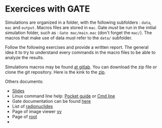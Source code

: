 # Exercices with GATE


Simulations are organized in a folder, with the following subfolders : ```data```, ```mac``` and ```output```. Macros files are stored in ```mac```. Gate *must* be run in the initial simulation folder, such as : ```Gate mac/main.mac``` (don't forget the ```mac/```). The macros that make use of data *must* refer to the ```data/``` subfolder.

Follow the following exercises and provide a written report. The general idea it to try to understand every commands in the macro files to be able to analyze the results.

Simulations macros may be found [at gitlab](https://gitlab.com/dsarrut/gate-courses). You can download the zip file or clone the git repository. Here is the kink to the [zip](https://gitlab.com/dsarrut/gate-courses/repository/archive.zip?ref=master). 

Others documents:
- [Slides](https://www.creatis.insa-lyon.fr/~dsarrut/dqprm/simulation-dqprm-2016.pdf)
- Linux command line help: [Pocket guide](http://www.cheatography.com/kesavanbr/cheat-sheets/pocket-guide-linux-commands) or [Cmd line](http://www.cheatography.com/davechild/cheat-sheets/linux-command-line)
- Gate documentation can be found [here](http://wiki.opengatecollaboration.org/index.php/Users_Guide_V7.2)
- List of [radionuclides](http://www.nucleide.org/DDEP_WG/DDEPdata.htm)
- Page of image viewer [vv](http://vv.creatis.insa-lyon.fr)
- Page of [root](https://root.cern.ch)
- 

